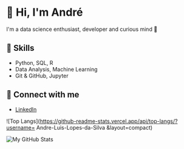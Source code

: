 # 👋 Hi, I'm André

I'm a data science enthusiast, developer and curious mind 🚀

## 🚀 Skills
- Python, SQL, R
- Data Analysis, Machine Learning
- Git & GitHub, Jupyter

## 🔗 Connect with me
- [LinkedIn](https://www.linkedin.com/in/seuperfil)

![Top Langs](https://github-readme-stats.vercel.app/api/top-langs/?username= Andre-Luis-Lopes-da-Silva  &layout=compact)

![My GitHub Stats](https://github-readme-stats.vercel.app/api?username=Andre-Luis-Lopes-da-Silva&show_icons=true)

<!--
**Andre-Luis-Lopes-da-Silva/Andre-Luis-Lopes-da-Silva** is a ✨ _special_ ✨ repository because its `README.md` (this file) appears on your GitHub profile.

Here are some ideas to get you started:

- 🔭 I’m currently working on ...
- 🌱 I’m currently learning ...
- 👯 I’m looking to collaborate on ...
- 🤔 I’m looking for help with ...
- 💬 Ask me about ...
- 📫 How to reach me: ...
- 😄 Pronouns: ...
- ⚡ Fun fact: ...
-->
